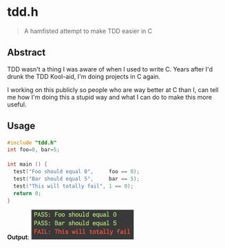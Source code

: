 # tdd.h

> A hamfisted attempt to make TDD easier in C

## Abstract

TDD wasn't a thing I was aware of when I used to write C. Years after I'd drunk the TDD Kool-aid, I'm doing projects in C again. 

I working on this publicly so people who are way better at C than I, can tell me how I'm doing this a stupid way and what I can do to make this more useful.

## Usage
```c
#include "tdd.h"
int foo=0, bar=5;

int main () {
  test("Foo should equal 0",     foo == 0);
  test("Bar should equal 5",     bar == 5);
  test("This will totally fail", 1 == 0);
  return 0;
}
```

**Output**:
![](docs/ss.png)



